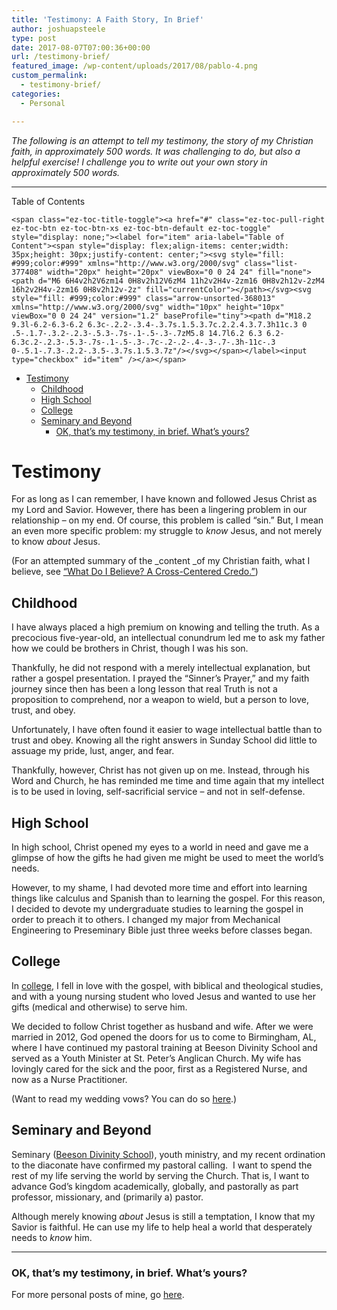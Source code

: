 ```yaml
---
title: 'Testimony: A Faith Story, In Brief'
author: joshuapsteele
type: post
date: 2017-08-07T07:00:36+00:00
url: /testimony-brief/
featured_image: /wp-content/uploads/2017/08/pablo-4.png
custom_permalink:
  - testimony-brief/
categories:
  - Personal

---
```

_The following is an attempt to tell my testimony, the story of my Christian faith, in approximately 500 words. It was challenging to do, but also a helpful exercise! I challenge you to write out your own story in approximately 500 words._

* * *

<div id="ez-toc-container" class="ez-toc-v2_0_37 counter-hierarchy ez-toc-counter ez-toc-grey ez-toc-container-direction">
  <div class="ez-toc-title-container">
    <p class="ez-toc-title">
      Table of Contents
    </p>
    
    <span class="ez-toc-title-toggle"><a href="#" class="ez-toc-pull-right ez-toc-btn ez-toc-btn-xs ez-toc-btn-default ez-toc-toggle" style="display: none;"><label for="item" aria-label="Table of Content"><span style="display: flex;align-items: center;width: 35px;height: 30px;justify-content: center;"><svg style="fill: #999;color:#999" xmlns="http://www.w3.org/2000/svg" class="list-377408" width="20px" height="20px" viewBox="0 0 24 24" fill="none"><path d="M6 6H4v2h2V6zm14 0H8v2h12V6zM4 11h2v2H4v-2zm16 0H8v2h12v-2zM4 16h2v2H4v-2zm16 0H8v2h12v-2z" fill="currentColor"></path></svg><svg style="fill: #999;color:#999" class="arrow-unsorted-368013" xmlns="http://www.w3.org/2000/svg" width="10px" height="10px" viewBox="0 0 24 24" version="1.2" baseProfile="tiny"><path d="M18.2 9.3l-6.2-6.3-6.2 6.3c-.2.2-.3.4-.3.7s.1.5.3.7c.2.2.4.3.7.3h11c.3 0 .5-.1.7-.3.2-.2.3-.5.3-.7s-.1-.5-.3-.7zM5.8 14.7l6.2 6.3 6.2-6.3c.2-.2.3-.5.3-.7s-.1-.5-.3-.7c-.2-.2-.4-.3-.7-.3h-11c-.3 0-.5.1-.7.3-.2.2-.3.5-.3.7s.1.5.3.7z"/></svg></span></label><input type="checkbox" id="item" /></a></span>
  </div><nav>
  
  <ul class='ez-toc-list ez-toc-list-level-1' >
    <li class='ez-toc-page-1 ez-toc-heading-level-1'>
      <a class="ez-toc-link ez-toc-heading-1" href="https://joshuapsteele.com/testimony-brief/#Testimony" title="Testimony">Testimony</a><ul class='ez-toc-list-level-2'>
        <li class='ez-toc-heading-level-2'>
          <a class="ez-toc-link ez-toc-heading-2" href="https://joshuapsteele.com/testimony-brief/#Childhood" title="Childhood">Childhood</a>
        </li>
        <li class='ez-toc-page-1 ez-toc-heading-level-2'>
          <a class="ez-toc-link ez-toc-heading-3" href="https://joshuapsteele.com/testimony-brief/#High_School" title="High School">High School</a>
        </li>
        <li class='ez-toc-page-1 ez-toc-heading-level-2'>
          <a class="ez-toc-link ez-toc-heading-4" href="https://joshuapsteele.com/testimony-brief/#College" title="College">College</a>
        </li>
        <li class='ez-toc-page-1 ez-toc-heading-level-2'>
          <a class="ez-toc-link ez-toc-heading-5" href="https://joshuapsteele.com/testimony-brief/#Seminary_and_Beyond" title="Seminary and Beyond">Seminary and Beyond</a><ul class='ez-toc-list-level-3'>
            <li class='ez-toc-heading-level-3'>
              <a class="ez-toc-link ez-toc-heading-6" href="https://joshuapsteele.com/testimony-brief/#OK_thats_my_testimony_in_brief_Whats_yours" title="OK, that&#8217;s my testimony, in brief. What&#8217;s yours?">OK, that&#8217;s my testimony, in brief. What&#8217;s yours?</a>
            </li>
          </ul>
        </li>
      </ul>
    </li>
  </ul></nav>
</div>

# <span class="ez-toc-section" id="Testimony"></span>Testimony<span class="ez-toc-section-end"></span>

For as long as I can remember, I have known and followed Jesus Christ as my Lord and Savior. However, there has been a lingering problem in our relationship – on my end. Of course, this problem is called “sin.” But, I mean an even more specific problem: my struggle to _know_ Jesus, and not merely to know _about_ Jesus.

(For an attempted summary of the _content _of my Christian faith, what I believe, see [&#8220;What Do I Believe? A Cross-Centered Credo.&#8221;][1])

## <span class="ez-toc-section" id="Childhood"></span>Childhood<span class="ez-toc-section-end"></span>

I have always placed a high premium on knowing and telling the truth. As a precocious five-year-old, an intellectual conundrum led me to ask my father how we could be brothers in Christ, though I was his son.

Thankfully, he did not respond with a merely intellectual explanation, but rather a gospel presentation. I prayed the “Sinner’s Prayer,” and my faith journey since then has been a long lesson that real Truth is not a proposition to comprehend, nor a weapon to wield, but a person to love, trust, and obey.

Unfortunately, I have often found it easier to wage intellectual battle than to trust and obey. Knowing all the right answers in Sunday School did little to assuage my pride, lust, anger, and fear.

Thankfully, however, Christ has not given up on me. Instead, through his Word and Church, he has reminded me time and time again that my intellect is to be used in loving, self-sacrificial service – and not in self-defense.

## <span class="ez-toc-section" id="High_School"></span>High School<span class="ez-toc-section-end"></span>

In high school, Christ opened my eyes to a world in need and gave me a glimpse of how the gifts he had given me might be used to meet the world’s needs.

However, to my shame, I had devoted more time and effort into learning things like calculus and Spanish than to learning the gospel. For this reason, I decided to devote my undergraduate studies to learning the gospel in order to preach it to others. I changed my major from Mechanical Engineering to Preseminary Bible just three weeks before classes began.

## <span class="ez-toc-section" id="College"></span>College<span class="ez-toc-section-end"></span>

In [college][2], I fell in love with the gospel, with biblical and theological studies, and with a young nursing student who loved Jesus and wanted to use her gifts (medical and otherwise) to serve him.

We decided to follow Christ together as husband and wife. After we were married in 2012, God opened the doors for us to come to Birmingham, AL, where I have continued my pastoral training at Beeson Divinity School and served as a Youth Minister at St. Peter’s Anglican Church. My wife has lovingly cared for the sick and the poor, first as a Registered Nurse, and now as a Nurse Practitioner.

(Want to read my wedding vows? You can do so [here][3].)

## <span class="ez-toc-section" id="Seminary_and_Beyond"></span>Seminary and Beyond<span class="ez-toc-section-end"></span>

Seminary ([Beeson Divinity School][4]), youth ministry, and my recent ordination to the diaconate have confirmed my pastoral calling.  I want to spend the rest of my life serving the world by serving the Church. That is, I want to advance God’s kingdom academically, globally, and pastorally as part professor, missionary, and (primarily a) pastor.

Although merely knowing _about_ Jesus is still a temptation, I know that my Savior is faithful. He can use my life to help heal a world that desperately needs to _know_ him.

* * *

### <span class="ez-toc-section" id="OK_thats_my_testimony_in_brief_Whats_yours"></span>OK, that&#8217;s my testimony, in brief. What&#8217;s yours?<span class="ez-toc-section-end"></span>

For more personal posts of mine, go [here][5].

 [1]: https://joshuapsteele.com/2015/12/08/a-crucicentric-credo/
 [2]: https://joshuapsteele.com/tag/cedarville/
 [3]: https://joshuapsteele.com/2012/08/14/wedding-vows/
 [4]: https://www.beesondivinity.com/
 [5]: https://joshuapsteele.com/category/personal/